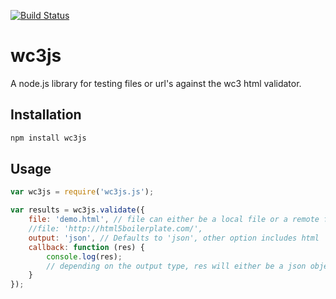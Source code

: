 
[![Build Status](https://secure.travis-ci.org/thomasdavis/wc3js.png?branch=master)](http://travis-ci.org/thomasdavis/wc3js)

# wc3js

A node.js library for testing files or url's against the wc3 html validator.

## Installation

```js
npm install wc3js
```

## Usage

```js
var wc3js = require('wc3js.js');

var results = wc3js.validate({
	file: 'demo.html', // file can either be a local file or a remote file
	//file: 'http://html5boilerplate.com/',
	output: 'json', // Defaults to 'json', other option includes html
	callback: function (res) {
		console.log(res);
		// depending on the output type, res will either be a json object or a html string
	}
});
```





<img alt="Clicky" width="1" height="1" src="//in.getclicky.com/66606907ns.gif" />
